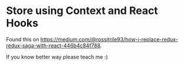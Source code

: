 # Store using Context and React Hooks
Found this on https://medium.com/@rossitrile93/how-i-replace-redux-redux-saga-with-react-446b4c84f788.

If you know better way please teach me :)
